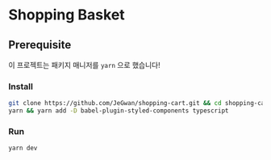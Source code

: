 # Shopping Basket

## Prerequisite

이 프로젝트는 패키지 매니저를 `yarn` 으로 했습니다!

### Install

```sh
git clone https://github.com/JeGwan/shopping-cart.git && cd shopping-cart
yarn && yarn add -D babel-plugin-styled-components typescript
```

### Run

```sh
yarn dev
```
